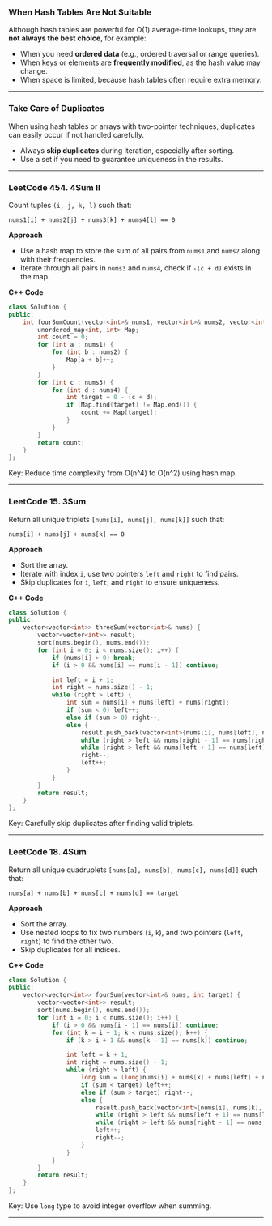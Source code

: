 
### When Hash Tables Are Not Suitable

Although hash tables are powerful for O(1) average-time lookups, they are **not always the best choice**, for example:

- When you need **ordered data** (e.g., ordered traversal or range queries).
- When keys or elements are **frequently modified**, as the hash value may change.
- When space is limited, because hash tables often require extra memory.

---

### Take Care of Duplicates

When using hash tables or arrays with two-pointer techniques, duplicates can easily occur if not handled carefully.

- Always **skip duplicates** during iteration, especially after sorting.
- Use a set if you need to guarantee uniqueness in the results.

---

### LeetCode 454. 4Sum II

Count tuples `(i, j, k, l)` such that:

```
nums1[i] + nums2[j] + nums3[k] + nums4[l] == 0
```

**Approach**

- Use a hash map to store the sum of all pairs from `nums1` and `nums2` along with their frequencies.
- Iterate through all pairs in `nums3` and `nums4`, check if `-(c + d)` exists in the map.

**C++ Code**
```cpp
class Solution {
public:
    int fourSumCount(vector<int>& nums1, vector<int>& nums2, vector<int>& nums3, vector<int>& nums4) {
        unordered_map<int, int> Map;
        int count = 0;
        for (int a : nums1) {
            for (int b : nums2) {
                Map[a + b]++;
            }
        }
        for (int c : nums3) {
            for (int d : nums4) {
                int target = 0 - (c + d);
                if (Map.find(target) != Map.end()) {
                    count += Map[target];
                }
            }
        }
        return count;
    }
};
```

Key: Reduce time complexity from O(n^4) to O(n^2) using hash map.

---

### LeetCode 15. 3Sum

Return all unique triplets `[nums[i], nums[j], nums[k]]` such that:

```
nums[i] + nums[j] + nums[k] == 0
```

**Approach**

- Sort the array.
- Iterate with index `i`, use two pointers `left` and `right` to find pairs.
- Skip duplicates for `i`, `left`, and `right` to ensure uniqueness.

**C++ Code**
```cpp
class Solution {
public:
    vector<vector<int>> threeSum(vector<int>& nums) {
        vector<vector<int>> result;
        sort(nums.begin(), nums.end());
        for (int i = 0; i < nums.size(); i++) {
            if (nums[i] > 0) break;
            if (i > 0 && nums[i] == nums[i - 1]) continue;

            int left = i + 1;
            int right = nums.size() - 1;
            while (right > left) {
                int sum = nums[i] + nums[left] + nums[right];
                if (sum < 0) left++;
                else if (sum > 0) right--;
                else {
                    result.push_back(vector<int>{nums[i], nums[left], nums[right]});
                    while (right > left && nums[right - 1] == nums[right]) right--;
                    while (right > left && nums[left + 1] == nums[left]) left++;
                    right--;
                    left++;
                }
            }
        }
        return result;
    }
};
```

Key: Carefully skip duplicates after finding valid triplets.

---

### LeetCode 18. 4Sum

Return all unique quadruplets `[nums[a], nums[b], nums[c], nums[d]]` such that:

```
nums[a] + nums[b] + nums[c] + nums[d] == target
```

**Approach**

- Sort the array.
- Use nested loops to fix two numbers (`i`, `k`), and two pointers (`left`, `right`) to find the other two.
- Skip duplicates for all indices.

**C++ Code**
```cpp
class Solution {
public:
    vector<vector<int>> fourSum(vector<int>& nums, int target) {
        vector<vector<int>> result;
        sort(nums.begin(), nums.end());
        for (int i = 0; i < nums.size(); i++) {
            if (i > 0 && nums[i - 1] == nums[i]) continue;
            for (int k = i + 1; k < nums.size(); k++) {
                if (k > i + 1 && nums[k - 1] == nums[k]) continue;

                int left = k + 1;
                int right = nums.size() - 1;
                while (right > left) {
                    long sum = (long)nums[i] + nums[k] + nums[left] + nums[right];
                    if (sum < target) left++;
                    else if (sum > target) right--;
                    else {
                        result.push_back(vector<int>{nums[i], nums[k], nums[left], nums[right]});
                        while (right > left && nums[left + 1] == nums[left]) left++;
                        while (right > left && nums[right - 1] == nums[right]) right--;
                        left++;
                        right--;
                    }
                }
            }
        }
        return result;
    }
};
```

Key: Use `long` type to avoid integer overflow when summing.

---
